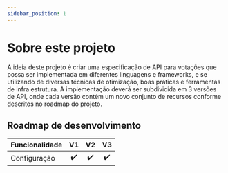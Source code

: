 ```yaml
---
sidebar_position: 1
---
```


# Sobre este projeto

A ideia deste projeto é criar uma especificação de API para votações que possa ser implementada em diferentes linguagens e frameworks, e se utilizando de diversas técnicas de otimização, boas práticas e ferramentas de infra estrutura. A implementação deverá ser subdividida em 3 versões de API, onde cada versão contém um novo conjunto de recursos conforme descritos no roadmap do projeto.

## Roadmap de desenvolvimento

| Funcionalidade | V1  | V2  | V3  |
| :------------- | :-: | :-: | :-: |
| Configuração   | ✔️  | ✔️  | ✔️  |
